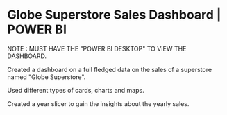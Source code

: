 # Globe Superstore Sales Dashboard | POWER BI

NOTE : MUST HAVE THE "POWER BI DESKTOP" TO VIEW THE DASHBOARD.

Created a dashboard on a full fledged data on the sales of a superstore named
"Globe Superstore".

Used different types of cards, charts and maps.

Created a year slicer to gain the insights about the yearly sales.
